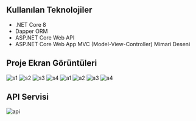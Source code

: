 ## Kullanılan Teknolojiler

- .NET Core 8
- Dapper ORM
- ASP.NET Core Web API
- ASP.NET Core Web App MVC (Model-View-Controller) Mimari Deseni

## Proje Ekran Görüntüleri

![s1](https://github.com/iboOzturk/Dapper_Api_MVC/assets/82526723/9d7d8a53-db53-4c71-8c0f-cd484e9715e8)
![s2](https://github.com/iboOzturk/Dapper_Api_MVC/assets/82526723/68005e44-4da5-4c55-bcc0-10f7dc7d7183)
![s3](https://github.com/iboOzturk/Dapper_Api_MVC/assets/82526723/548738f7-5475-44ef-ba94-408065088a4d)
![s4](https://github.com/iboOzturk/Dapper_Api_MVC/assets/82526723/f846b9cf-0262-4448-81f1-d7bc5f2a943c)
![a1](https://github.com/iboOzturk/Dapper_Api_MVC/assets/82526723/d0d9a149-4e05-4db2-8175-42a00938833d)
![a2](https://github.com/iboOzturk/Dapper_Api_MVC/assets/82526723/2993dcd1-8c55-4213-a45a-a4f73f193aaf)
![a3](https://github.com/iboOzturk/Dapper_Api_MVC/assets/82526723/3efb1a9b-bcd8-4797-85f5-6fd67ff6a3bd)
![a4](https://github.com/iboOzturk/Dapper_Api_MVC/assets/82526723/a0e06092-3bf0-48e1-a9bf-9694d4bbd4e4)
## API Servisi

![api](https://github.com/iboOzturk/Dapper_Api_MVC/assets/82526723/23a2a91a-1af3-4250-a76d-38f423dd8358)
